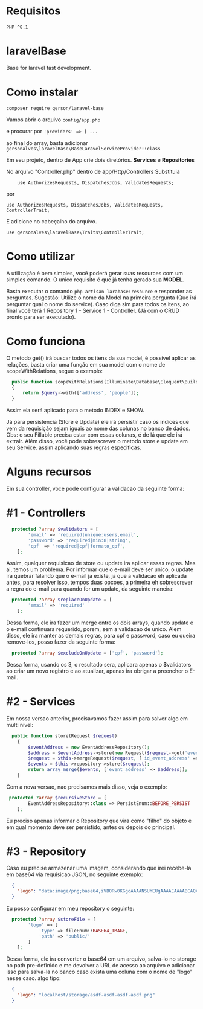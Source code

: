 # Requisitos
```PHP ^8.1```

# laravelBase
Base for laravel fast development.

# Como instalar
```composer require gerson/laravel-base ```

Vamos abrir o arquivo
```config/app.php```

e procurar por 
```'providers' => [ ...```

ao final do array, basta adicionar
```gersonalves\laravelBase\BaseLaravelServiceProvider::class```

Em seu projeto, dentro de App crie dois diretórios.
<strong>Services</strong> e <strong>Repositories</strong>

No arquivo "Controller.php" dentro de app/Http/Controllers
Substituia

```    use AuthorizesRequests, DispatchesJobs, ValidatesRequests;```

por

```use AuthorizesRequests, DispatchesJobs, ValidatesRequests, ControllerTrait;```

E adicione no cabeçalho do arquivo.

```
use gersonalves\laravelBase\Traits\ControllerTrait;
```

# Como utilizar
A utilização é bem simples, você poderá gerar suas resources com um simples comando.
O unico requisito é que já tenha gerado sua <strong>MODEL</strong>.

Basta executar o comando
```php artisan larabase:resource```
e responder as perguntas.
Sugestão: Utilize o nome da Model na primeira pergunta (Que irá perguntar qual o nome do service).
Caso diga sim para todos os itens, ao final você terá
1 Repository
1 - Service
1 - Controller. (Já com o CRUD pronto para ser executado).

# Como funciona

  O metodo get() irá buscar todos os itens da sua model, é possível aplicar as relações, basta criar uma função em sua model com o nome de 
  scopeWithRelations, segue o exemplo:
  
  ```php
    public function scopeWithRelations(Illuminate\Database\Eloquent\Builder $query)
    {
        return $query->with(['address', 'people']);
    } 
  ```
  
  Assim ela será aplicado para o metodo INDEX e SHOW.
  
Já para persistencia (Store e Update) ele irá persistir caso os indices que vem da requisição sejam iguais ao nome das colunas no banco de dados. 
Obs: o seu Fillable precisa estar com essas colunas, é de lá que ele irá extrair.
Além disso, você pode sobrescrever o metodo store e update em seu Service. assim aplicando suas regras especificas.

# Alguns recursos

Em sua controller, voce pode configurar a validacao da seguinte forma:

# #1 - Controllers
```php 
  protected ?array $validators = [
        'email' => 'required|unique:users,email',
        'password' => 'required|min:8|string',
        'cpf' => 'required|cpf|formato_cpf',
    ];
```
Assim, qualquer requisicao de store ou update ira aplicar essas regras. Mas ai, temos um problema. 
Por informar que o e-mail deve ser unico, o update ira quebrar falando que o e-mail ja existe, ja que a validacao eh aplicada antes,
para resolver isso, tempos duas opcoes, a primeira eh sobrescrever a regra do e-mail para quando for um update, da seguinte maneira:


```php 
  protected ?array $replaceOnUpdate = [
        'email' => 'required'
    ];
```
Dessa forma, ele ira fazer um merge entre os dois arrays, quando update e o e-mail continuara requerido, porem, sem a validacao de unico. 
Alem disso, ele ira manter as demais regras, para cpf e password, caso eu queira remove-los, posso fazer da seguinte forma:

```php 
  protected ?array $excludeOnUpdate = ['cpf', 'password'];
```

Dessa forma, usando os 3, o resultado sera, aplicara apenas o $validators ao criar um novo registro e ao atualizar, apenas ira obrigar a preencher o E-mail.


# #2 - Services
Em nossa versao anterior, precisavamos fazer assim para salver algo em multi nivel:
```php 
  public function store(Request $request)
    {
        $eventAddress = new EventAddressRepository();
        $address = $eventAddress->store(new Request($request->get('event_address')));
        $request = $this->mergeRequest($request, ['id_event_address' => $address['id_event_address']]);
        $events = $this->repository->store($request);
        return array_merge($events, ['event_address' => $address]);
    }
```

Com a nova versao, nao precisamos mais disso, veja o exemplo:
```php 
 protected ?array $recursiveStore = [
        EventAddressRepository::class => PersistEnum::BEFORE_PERSIST
    ];
```
Eu preciso apenas informar o Repository que vira como "filho" do objeto e em qual momento deve ser persistido, antes ou depois do principal.

# #3 - Repository
Caso eu precise armazenar uma imagem, considerando que irei recebe-la em base64 via requisicao JSON, no seguinte exemplo:
```json 
  {
    "logo": "data:image/png;base64,iVBORw0KGgoAAAANSUhEUgAAAAEAAAABCAQAAAC1HAwCAAAAC0lEQVQYV2NgYAAAAAMAAWgmWQ0AAAAASUVORK5CYII="
  }

```

Eu posso configurar em meu repository o seguinte:
```php 
  protected ?array $storeFile = [
        'logo' => [
            'type' => fileEnum::BASE64_IMAGE,
            'path' => 'public/'
        ]
    ];
```
Dessa forma, ele ira converter o base64 em um arquivo, salva-lo no storage no path pre-definido e me devolver a URL de acesso ao arquivo e adicionar isso para salva-la no banco caso exista uma coluna com o nome de "logo" nesse caso.
algo tipo:
```json 
  {
    "logo": "localhost/storage/asdf-asdf-asdf-asdf.png"
  }

```
